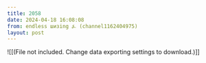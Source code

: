 ```yaml
---
title: 2058
date: 2024-04-18 16:08:08
from: endless шизing ⍼ (channel1162404975)
layout: post
---
```


![[(File not included. Change data exporting settings to download.)]]


